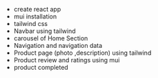 - create react app
- mui installation
- tailwind css
- Navbar using tailwind
- carousel of Home Section 
- Navigation and navigation data
- Product page (photo ,description) using tailwind
- Product  review and ratings using mui
- product completed